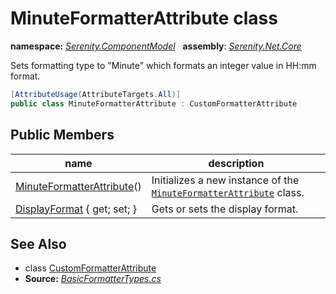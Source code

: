 # MinuteFormatterAttribute class
**namespace:** *[Serenity.ComponentModel](../README.md#serenity.componentmodel-namespace)*   **assembly**: *[Serenity.Net.Core](../README.md)*

Sets formatting type to "Minute" which formats an integer value in HH:mm format.

```csharp
[AttributeUsage(AttributeTargets.All)]
public class MinuteFormatterAttribute : CustomFormatterAttribute
```

## Public Members

| name | description |
| --- | --- |
| [MinuteFormatterAttribute](MinuteFormatterAttribute/MinuteFormatterAttribute.md)() | Initializes a new instance of the [`MinuteFormatterAttribute`](MinuteFormatterAttribute.md) class. |
| [DisplayFormat](MinuteFormatterAttribute/DisplayFormat.md) { get; set; } | Gets or sets the display format. |

## See Also

* class [CustomFormatterAttribute](CustomFormatterAttribute.md)
* **Source:** *[BasicFormatterTypes.cs](https://github.com/serenity-is/Serenity/blob/master/src/Serenity.Net.Core/ComponentModel/Columns/Formatting/BasicFormatterTypes.cs)*